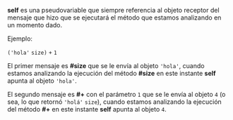 **self** es una pseudovariable que siempre referencia al objeto receptor del mensaje que hizo que se ejecutará el método que estamos analizando en un momento dado.

Ejemplo:

`('hola'` `size)` `+` `1`

El primer mensaje es **\#size** que se le envía al objeto `'hola'`, cuando estamos analizando la ejecución del método **\#size** en este instante **self** apunta al objeto `'hola'`.

El segundo mensaje es **\#+** con el parámetro `1` que se le envía al objeto `4` (o sea, lo que retornó `'holá'` `size`), cuando estamos analizando la ejecución del método **\#+** en este instante **self** apunta al objeto `4`.
